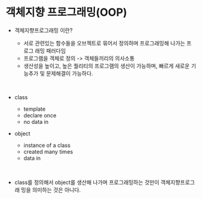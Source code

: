 # 객체지향 프로그래밍(OOP)

- 객체지향프로그래밍 이란?

  - 서로 관련있는 함수들을 오브젝트로 묶어서 정의하며 프로그래밍해 나가는 프로그
    래밍 패러다임
  - 프로그램을 객체로 정의 -> 객체들끼리의 의사소통
  - 생산성을 높이고, 높은 퀄리티의 프로그램의 생산이 가능하며, 빠르게 새로운 기
    능추가 및 문제해결이 가능하다.

<br>

- class

  - template
  - declare once
  - no data in

- object
  - instance of a class
  - created many times
  - data in

<br>

- class를 정의해서 object를 생산해 나가며 프로그래밍하는 것만이 객체지향프로그래
  밍을 의미하는 것은 아니다.
